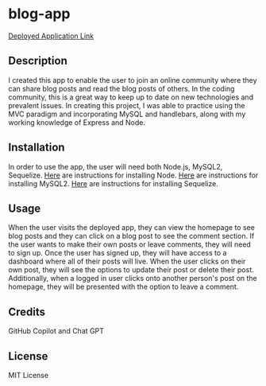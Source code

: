 # blog-app
[Deployed Application Link]()

## Description

I created this app to enable the user to join an online community where they can share blog posts and read the blog posts of others. In the coding community, this is a great way to keep up to date on new technologies and prevalent issues. In creating this project, I was able to practice using the MVC paradigm and incorporating MySQL and handlebars, along with my working knowledge of Express and Node.

## Installation

In order to use the app, the user will need both Node.js, MySQL2, Sequelize. [Here](https://nodejs.org/en/learn/getting-started/how-to-install-nodejs) are instructions for installing Node. [Here](https://coding-boot-camp.github.io/full-stack/mysql/mysql-installation-guide) are instructions for installing MySQL2. [Here](https://www.npmjs.com/package/sequelize) are instructions for installing Sequelize.

## Usage

When the user visits the deployed app, they can view the homepage to see blog posts and they can click on a blog post to see the comment section. If the user wants to make their own posts or leave comments, they will need to sign up. Once the user has signed up, they will have access to a dashboard where all of their posts will live. When the user clicks on their own post, they will see the options to update their post or delete their post. Additionally, when a logged in user clicks onto another person's post on the homepage, they will be presented with the option to leave a comment.

## Credits

GitHub Copilot and Chat GPT

## License

MIT License
